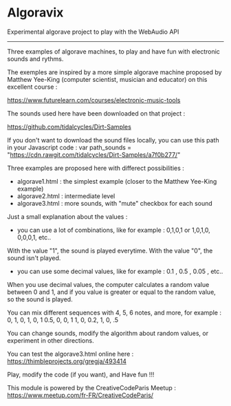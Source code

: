 # Algoravix
Experimental algorave project to play with the WebAudio API

---

Three examples of algorave machines, to play and have fun with electronic sounds
and rythms.

The exemples are inspired by a more simple algorave machine proposed by 
Matthew Yee-King (computer scientist, musician and educator) on this excellent
course :

https://www.futurelearn.com/courses/electronic-music-tools


The sounds used here have been downloaded on that project : 

https://github.com/tidalcycles/Dirt-Samples

If you don't want to download the sound files locally, you can use this path in
your Javascript code :
  var path_sounds = "https://cdn.rawgit.com/tidalcycles/Dirt-Samples/a7f0b277/"


Three examples are proposed here with differect possibilities : 
- algorave1.html : the simplest example (closer to the Matthew Yee-King example)
- algorave2.html : intermediate level
- algorave3.html : more sounds, with "mute" checkbox for each sound 


Just a small explanation about the values :

- you can use a lot of combinations, like for example : 
    0,1,0,1 or 1,0,1,0, 0,0,0,1, etc..

With the value "1", the sound is played everytime.
With the value "0", the sound isn't played.

- you can use some decimal values, like for example :
    0.1 , 0.5 , 0.05 , etc..

When you use decimal values, the computer calculates a random value between
0 and 1, and if you value is greater or equal to the random value, so the 
sound is played. 

You can mix different sequences with 4, 5, 6 notes, and more, for example :
    0, 1, 0, 1, 0, 1
    0.5, 0, 0, 1
    1, 0, 0.2, 1, 0, .5

You can change sounds, modify the algorithm about random values, or experiment
in other directions.

You can test the algorave3.html online here :
https://thimbleprojects.org/gregja/493414

Play, modify the code (if you want), and Have fun !!!



This module is powered by the CreativeCodeParis Meetup :
https://www.meetup.com/fr-FR/CreativeCodeParis/

